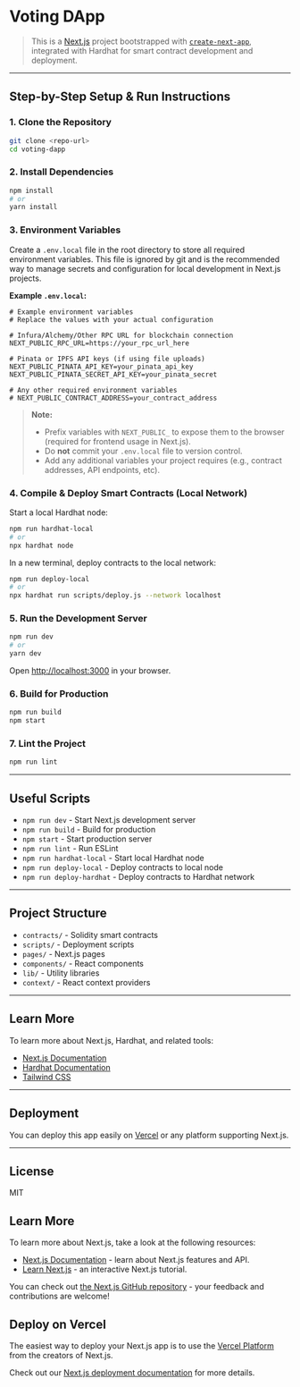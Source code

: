 

# Voting DApp

>This is a [Next.js](https://nextjs.org) project bootstrapped with [`create-next-app`](https://nextjs.org/docs/pages/api-reference/create-next-app), integrated with Hardhat for smart contract development and deployment.

---

## Step-by-Step Setup & Run Instructions

### 1. Clone the Repository

```bash
git clone <repo-url>
cd voting-dapp
```

### 2. Install Dependencies

```bash
npm install
# or
yarn install
```

### 3. Environment Variables

Create a `.env.local` file in the root directory to store all required environment variables. This file is ignored by git and is the recommended way to manage secrets and configuration for local development in Next.js projects.

**Example `.env.local`:**

```env
# Example environment variables
# Replace the values with your actual configuration

# Infura/Alchemy/Other RPC URL for blockchain connection
NEXT_PUBLIC_RPC_URL=https://your_rpc_url_here

# Pinata or IPFS API keys (if using file uploads)
NEXT_PUBLIC_PINATA_API_KEY=your_pinata_api_key
NEXT_PUBLIC_PINATA_SECRET_API_KEY=your_pinata_secret

# Any other required environment variables
# NEXT_PUBLIC_CONTRACT_ADDRESS=your_contract_address
```

> **Note:**
> - Prefix variables with `NEXT_PUBLIC_` to expose them to the browser (required for frontend usage in Next.js).
> - Do **not** commit your `.env.local` file to version control.
> - Add any additional variables your project requires (e.g., contract addresses, API endpoints, etc).

### 4. Compile & Deploy Smart Contracts (Local Network)

Start a local Hardhat node:

```bash
npm run hardhat-local
# or
npx hardhat node
```

In a new terminal, deploy contracts to the local network:

```bash
npm run deploy-local
# or
npx hardhat run scripts/deploy.js --network localhost
```

### 5. Run the Development Server

```bash
npm run dev
# or
yarn dev
```

Open [http://localhost:3000](http://localhost:3000) in your browser.

### 6. Build for Production

```bash
npm run build
npm start
```

### 7. Lint the Project

```bash
npm run lint
```

---

## Useful Scripts

- `npm run dev` - Start Next.js development server
- `npm run build` - Build for production
- `npm start` - Start production server
- `npm run lint` - Run ESLint
- `npm run hardhat-local` - Start local Hardhat node
- `npm run deploy-local` - Deploy contracts to local node
- `npm run deploy-hardhat` - Deploy contracts to Hardhat network

---

## Project Structure

- `contracts/` - Solidity smart contracts
- `scripts/` - Deployment scripts
- `pages/` - Next.js pages
- `components/` - React components
- `lib/` - Utility libraries
- `context/` - React context providers

---

## Learn More

To learn more about Next.js, Hardhat, and related tools:

- [Next.js Documentation](https://nextjs.org/docs)
- [Hardhat Documentation](https://hardhat.org/getting-started/)
- [Tailwind CSS](https://tailwindcss.com/docs/installation)

---

## Deployment

You can deploy this app easily on [Vercel](https://vercel.com/) or any platform supporting Next.js.

---

## License

MIT

## Learn More

To learn more about Next.js, take a look at the following resources:

- [Next.js Documentation](https://nextjs.org/docs) - learn about Next.js features and API.
- [Learn Next.js](https://nextjs.org/learn-pages-router) - an interactive Next.js tutorial.

You can check out [the Next.js GitHub repository](https://github.com/vercel/next.js) - your feedback and contributions are welcome!

## Deploy on Vercel

The easiest way to deploy your Next.js app is to use the [Vercel Platform](https://vercel.com/new?utm_medium=default-template&filter=next.js&utm_source=create-next-app&utm_campaign=create-next-app-readme) from the creators of Next.js.

Check out our [Next.js deployment documentation](https://nextjs.org/docs/pages/building-your-application/deploying) for more details.
